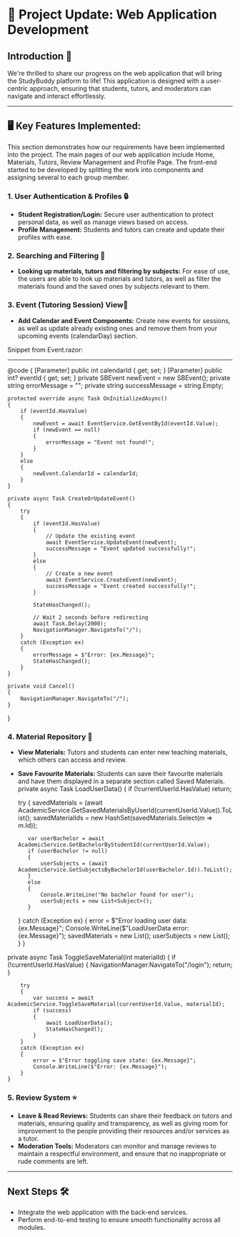 # 🌟 Project Update: Web Application Development

## Introduction 🎉
We're thrilled to share our progress on the web application that will bring the StudyBuddy platform to life! This application is designed with a user-centric approach, ensuring that students, tutors, and moderators can navigate and interact effortlessly.

---

## 🖥️ Key Features Implemented:
This section demonstrates how our requirements have been implemented into the project. The main pages of our web application include Home, Materials, Tutors, Review Management and Profile Page.
The front-end started to be developed by splitting the work into components and assigning several to each group member.

### 1. **User Authentication & Profiles 🔒**
   - **Student Registration/Login:** Secure user authentication to protect personal data, as well as manage views based on access.  
   - **Profile Management:** Students and tutors can create and update their profiles with ease.

### 2. **Searching and Filtering 🤝**
   - **Looking up materials, tutors and filtering by subjects:** For ease of use, the users are able to look up materials and tutors, as well as filter the materials found and the saved ones by subjects relevant to them.

### 3. **Event (Tutoring Session) View📅**
   - **Add Calendar and Event Components:** Create new events for sessions, as well as update already existing ones and remove them from your upcoming events (calendarDay) section.

Snippet from Event.razor:

---

@code {
    [Parameter] public int calendarId { get; set; }
    [Parameter] public int? eventId { get; set; }
    private SBEvent newEvent = new SBEvent();
    private string errorMessage = "";
    private string successMessage = string.Empty;

    protected override async Task OnInitializedAsync()
    {
        if (eventId.HasValue)
        {
            newEvent = await EventService.GetEventById(eventId.Value);
            if (newEvent == null)
            {
                errorMessage = "Event not found!";
            }
        }
        else
        {
            newEvent.CalendarId = calendarId;
        }
    }

    private async Task CreateOrUpdateEvent()
    {
        try
        {
            if (eventId.HasValue)
            {
                // Update the existing event
                await EventService.UpdateEvent(newEvent);
                successMessage = "Event updated successfully!";
            }
            else
            {
                // Create a new event
                await EventService.CreateEvent(newEvent);
                successMessage = "Event created successfully!";
            }

            StateHasChanged();

            // Wait 2 seconds before redirecting
            await Task.Delay(2000);
            NavigationManager.NavigateTo("/");
        }
        catch (Exception ex)
        {
            errorMessage = $"Error: {ex.Message}";
            StateHasChanged();
        }
    }

    private void Cancel()
    {
        NavigationManager.NavigateTo("/");
    }
}

### 4. **Material Repository 📂**
   - **View Materials:** Tutors and students can enter new teaching materials, which others can access and review.
   - **Save Favourite Materials:** Students can save their favourite materials and have them displayed in a separate section called Saved Materials.
         private async Task LoadUserData()
    {
        if (!currentUserId.HasValue) return;

        try
        {
            savedMaterials = (await AcademicService.GetSavedMaterialsByUserId(currentUserId.Value)).ToList();
            savedMaterialIds = new HashSet<int>(savedMaterials.Select(m => m.Id));

            var userBachelor = await AcademicService.GetBachelorByStudentId(currentUserId.Value);
            if (userBachelor != null)
            {
                userSubjects = (await AcademicService.GetSubjectsByBachelorId(userBachelor.Id)).ToList();
            }
            else
            {
                Console.WriteLine("No bachelor found for user");
                userSubjects = new List<Subject>();
            }
        }
        catch (Exception ex)
        {
            error = $"Error loading user data: {ex.Message}";
            Console.WriteLine($"LoadUserData error: {ex.Message}");
            savedMaterials = new List<TeachingMaterial>();
            userSubjects = new List<Subject>();
        }
    }

   private async Task ToggleSaveMaterial(int materialId)
    {
        if (!currentUserId.HasValue)
        {
            NavigationManager.NavigateTo("/login");
            return;
        }

        try
        {
            var success = await AcademicService.ToggleSaveMaterial(currentUserId.Value, materialId);
            if (success)
            {
                await LoadUserData();
                StateHasChanged();
            }
        }
        catch (Exception ex)
        {
            error = $"Error toggling save state: {ex.Message}";
            Console.WriteLine($"Error: {ex.Message}");
        }
    }

### 5. **Review System ⭐**
   - **Leave & Read Reviews:** Students can share their feedback on tutors and materials, ensuring quality and transparency, as well as giving room for improvement to the people providing their resources and/or services as a tutor.  
   - **Moderation Tools:** Moderators can monitor and manage reviews to maintain a respectful environment, and ensure that no inappropriate or rude comments are left.


---

## Next Steps 🛠️
- Integrate the web application with the back-end services.  
- Perform end-to-end testing to ensure smooth functionality across all modules. 
